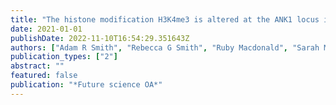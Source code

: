 ```yaml
---
title: "The histone modification H3K4me3 is altered at the ANK1 locus in Alzheimer's disease brain"
date: 2021-01-01
publishDate: 2022-11-10T16:54:29.351643Z
authors: ["Adam R Smith", "Rebecca G Smith", "Ruby Macdonald", "Sarah Marzi", "Joe Burrage", "Claire Troakes", "Safa Al-Sarraj", "Jonathan Mill", "Katie Lunnon"]
publication_types: ["2"]
abstract: ""
featured: false
publication: "*Future science OA*"
---
```


